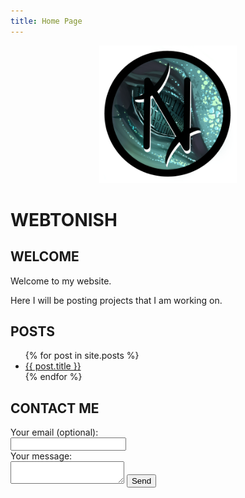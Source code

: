 ```yaml
---
title: Home Page
---
```


<p align="center"><img src="/assets/img/logo.png" alt="Logo" style="width:220px;height:220px;"></p>
<script src="/assets/js/EveryPage.js"></script>

# WEBTONISH

## WELCOME

Welcome to my website.

Here I will be posting projects that I am working on.

## POSTS
<ul>
	{% for post in site.posts %}
		<li>
			<a href="{{ post.url }}">{{ post.title }}</a>
		</li>
	{% endfor %}
</ul>

## CONTACT ME

<form
  action="https://formspree.io/f/xleabwzw"
  method="POST"
>
  <label>
    Your email (optional):
    <br>
    <input type="email" name="_replyto">
  </label>
  <label>
    <br>
    Your message:
    <br>
    <textarea name="message"></textarea>
  </label>
  <button type="submit">Send</button>
</form>
